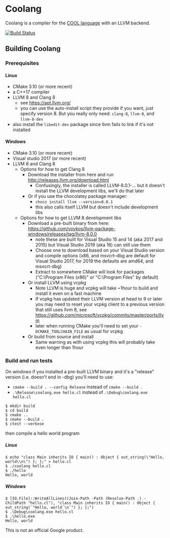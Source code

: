# Coolang

Coolang is a compiler for the [COOL language](https://en.wikipedia.org/wiki/Cool_(programming_language)) with an LLVM backend.

[![Build Status](https://travis-ci.com/rickBuczynski/coolang.svg?branch=master)](https://travis-ci.com/rickBuczynski/coolang)

## Building Coolang

### Prerequisites

#### Linux

- CMake 3.10 (or more recent)
- a C++17 compiler
- LLVM 8 and Clang 8
    - see https://apt.llvm.org/
    - you can use the auto-install script they provide if you want, just specify version 8. But you really only need: `clang-8`, `llvm-8`, and `llvm-8-dev`
- also install the `libedit-dev` package since llvm fails to link if it's not installed

#### Windows

- CMake 3.10 (or more recent)
- Visual studio 2017 (or more recent)
- LLVM 8 and Clang 8
     - Options for how to get Clang 8
          - Download the installer from here and run http://releases.llvm.org/download.html
               - Confusingly, the installer is called LLVM-8.0.1-... but it doesn't install the LLVM development libs, we'll do that later
          - Or if you use the chocolatey package manager:
               - ```choco install llvm --version=8.0.1```
               - this also calls itself LLVM but doesn't include development libs
     - Options for how to get LLVM 8 development libs
          - Download a pre-built binary from here: https://github.com/vovkos/llvm-package-windows/releases/tag/llvm-8.0.0
               - note these are built for Visual Studio 15 and 14 (aka 2017 and 2015) but Visual Studio 2019 (aka 16) can still use them
               - Choose one to download based on your Visual Studio version and compile options (x86, and msvcrt-dbg are default for Visual Studio 2017, for 2019 the defaults are amd64, and msvcrt-dbg)
               - Extract to somewhere CMake will look for packages ("C:\Program Files (x86)" or "C:\Program Files" by default)
          - Or install LLVM using vcpkg
               - Note LLVM is huge and vcpkg will take ~1hour to build and install it even on a fast machine
               - If vcpkg has updated their LLVM version at head to 9 or later you may need to reset your vcpkg client to a previous version that still uses llvm 8, see https://github.com/microsoft/vcpkg/commits/master/ports/llvm
               - later when running CMake you'll need to set your `-DCMAKE_TOOLCHAIN_FILE` as usual for vcpkg
          - Or build from source and install
               - Same warning as with using vcpkg this will probably take even longer than 1hour

### Build and run tests

On windows if you installed a pre-built LLVM binary and it's a "release" version (i.e. doesn't end in -dbg) you'll need to use: 
- ```cmake --build . --config Release``` instead of ```cmake --build .```
- ```.\Release\coolang.exe hello.cl``` instead of ```.\Debug\coolang.exe hello.cl```

```
$ mkdir build
$ cd build
$ cmake ..
$ cmake --build .
$ ctest --verbose
```
then compile a hello world program

##### Linux
```
$ echo "class Main inherits IO { main() : Object { out_string(\"Hello, world\\n\") }; };" > hello.cl
$ ./coolang hello.cl
$ ./hello
Hello, world
```
##### Windows
```
$ [IO.File]::WriteAllLines((Join-Path -Path (Resolve-Path .) -ChildPath "hello.cl"), "class Main inherits IO { main() : Object { out_string(`"Hello, world`\n`") }; };")
$ .\Debug\coolang.exe hello.cl
$ .\hello.exe
Hello, world
```

This is not an official Google product. 

